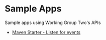 # Sample Apps
Sample apps using Working Group Two's APIs

- [Maven Starter - Listen for events](java/maven-starter-listen-for-events)
